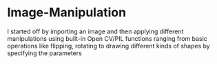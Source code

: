# Image-Manipulation
I started off by importing an image and then applying different manipulations
using built-in Open CV/PIL functions ranging from basic operations like flipping,
rotating to drawing different kinds of shapes by specifying the parameters
